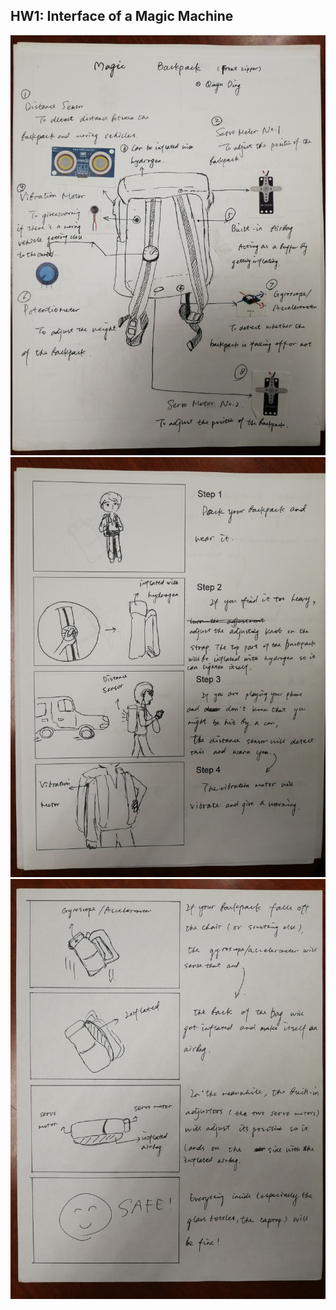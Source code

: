 ## HW1: Interface of a Magic Machine
<img src="../pics/hw1.3.jpg" width="550px"/></br>
<img src="../pics/hw1.2.jpg" width="550px"/></br>
<img src="../pics/hw1.1.jpg" width="550px"/>
